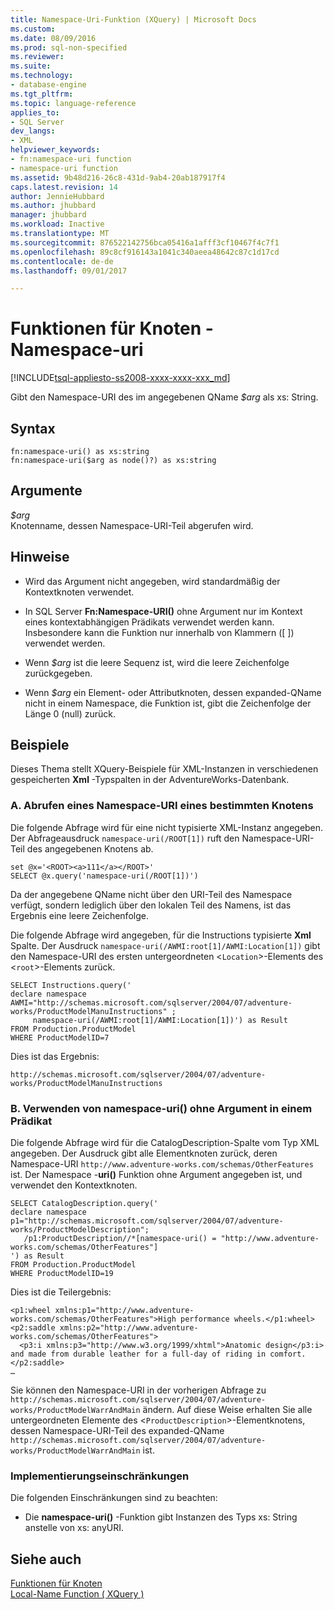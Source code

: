 ```yaml
---
title: Namespace-Uri-Funktion (XQuery) | Microsoft Docs
ms.custom: 
ms.date: 08/09/2016
ms.prod: sql-non-specified
ms.reviewer: 
ms.suite: 
ms.technology:
- database-engine
ms.tgt_pltfrm: 
ms.topic: language-reference
applies_to:
- SQL Server
dev_langs:
- XML
helpviewer_keywords:
- fn:namespace-uri function
- namespace-uri function
ms.assetid: 9b48d216-26c8-431d-9ab4-20ab187917f4
caps.latest.revision: 14
author: JennieHubbard
ms.author: jhubbard
manager: jhubbard
ms.workload: Inactive
ms.translationtype: MT
ms.sourcegitcommit: 876522142756bca05416a1afff3cf10467f4c7f1
ms.openlocfilehash: 89c8cf916143a1041c340aeea48642c87c1d17cd
ms.contentlocale: de-de
ms.lasthandoff: 09/01/2017

---
```

# <a name="functions-on-nodes---namespace-uri"></a>Funktionen für Knoten - Namespace-uri
[!INCLUDE[tsql-appliesto-ss2008-xxxx-xxxx-xxx_md](../includes/tsql-appliesto-ss2008-xxxx-xxxx-xxx-md.md)]

  Gibt den Namespace-URI des im angegebenen QName *$arg* als xs: String.  
  
## <a name="syntax"></a>Syntax  
  
```  
fn:namespace-uri() as xs:string  
fn:namespace-uri($arg as node()?) as xs:string  
```  
  
## <a name="arguments"></a>Argumente  
 *$arg*  
 Knotenname, dessen Namespace-URI-Teil abgerufen wird.  
  
## <a name="remarks"></a>Hinweise  
  
-   Wird das Argument nicht angegeben, wird standardmäßig der Kontextknoten verwendet.  
  
-   In SQL Server **Fn:Namespace-URI()** ohne Argument nur im Kontext eines kontextabhängigen Prädikats verwendet werden kann. Insbesondere kann die Funktion nur innerhalb von Klammern ([ ]) verwendet werden.  
  
-   Wenn *$arg* ist die leere Sequenz ist, wird die leere Zeichenfolge zurückgegeben.  
  
-   Wenn *$arg* ein Element- oder Attributknoten, dessen expanded-QName nicht in einem Namespace, die Funktion ist, gibt die Zeichenfolge der Länge 0 (null) zurück.  
  
## <a name="examples"></a>Beispiele  
 Dieses Thema stellt XQuery-Beispiele für XML-Instanzen in verschiedenen gespeicherten **Xml** -Typspalten in der AdventureWorks-Datenbank.  
  
### <a name="a-retrieve-namespace-uri-of-a-specific-node"></a>A. Abrufen eines Namespace-URI eines bestimmten Knotens  
 Die folgende Abfrage wird für eine nicht typisierte XML-Instanz angegeben. Der Abfrageausdruck `namespace-uri(/ROOT[1])` ruft den Namespace-URI-Teil des angegebenen Knotens ab.  
  
```  
set @x='<ROOT><a>111</a></ROOT>'  
SELECT @x.query('namespace-uri(/ROOT[1])')  
```  
  
 Da der angegebene QName nicht über den URI-Teil des Namespace verfügt, sondern lediglich über den lokalen Teil des Namens, ist das Ergebnis eine leere Zeichenfolge.  
  
 Die folgende Abfrage wird angegeben, für die Instructions typisierte **Xml** Spalte. Der Ausdruck `namespace-uri(/AWMI:root[1]/AWMI:Location[1])` gibt den Namespace-URI des ersten untergeordneten <`Location`>-Elements des <`root`>-Elements zurück.  
  
```  
SELECT Instructions.query('  
declare namespace AWMI="http://schemas.microsoft.com/sqlserver/2004/07/adventure-works/ProductModelManuInstructions" ;  
     namespace-uri(/AWMI:root[1]/AWMI:Location[1])') as Result  
FROM Production.ProductModel  
WHERE ProductModelID=7  
```  
  
 Dies ist das Ergebnis:  
  
```  
http://schemas.microsoft.com/sqlserver/2004/07/adventure-works/ProductModelManuInstructions  
```  
  
### <a name="b-using-namespace-uri-without-argument-in-a-predicate"></a>B. Verwenden von namespace-uri() ohne Argument in einem Prädikat  
 Die folgende Abfrage wird für die CatalogDescription-Spalte vom Typ XML angegeben. Der Ausdruck gibt alle Elementknoten zurück, deren Namespace-URI `http://www.adventure-works.com/schemas/OtherFeatures` ist. Der Namespace -**uri()** Funktion ohne Argument angegeben ist, und verwendet den Kontextknoten.  
  
```  
SELECT CatalogDescription.query('  
declare namespace p1="http://schemas.microsoft.com/sqlserver/2004/07/adventure-works/ProductModelDescription";  
   /p1:ProductDescription//*[namespace-uri() = "http://www.adventure-works.com/schemas/OtherFeatures"]  
') as Result  
FROM Production.ProductModel  
WHERE ProductModelID=19  
```  
  
 Dies ist die Teilergebnis:  
  
```  
<p1:wheel xmlns:p1="http://www.adventure-works.com/schemas/OtherFeatures">High performance wheels.</p1:wheel>  
<p2:saddle xmlns:p2="http://www.adventure-works.com/schemas/OtherFeatures">  
  <p3:i xmlns:p3="http://www.w3.org/1999/xhtml">Anatomic design</p3:i> and made from durable leather for a full-day of riding in comfort.</p2:saddle>  
…  
```  
  
 Sie können den Namespace-URI in der vorherigen Abfrage zu `http://schemas.microsoft.com/sqlserver/2004/07/adventure-works/ProductModelWarrAndMain` ändern. Auf diese Weise erhalten Sie alle untergeordneten Elemente des <`ProductDescription`>-Elementknotens, dessen Namespace-URI-Teil des expanded-QName `http://schemas.microsoft.com/sqlserver/2004/07/adventure-works/ProductModelWarrAndMain` ist.  
  
### <a name="implementation-limitations"></a>Implementierungseinschränkungen  
 Die folgenden Einschränkungen sind zu beachten:  
  
-   Die **namespace-uri()** -Funktion gibt Instanzen des Typs xs: String anstelle von xs: anyURI.  
  
## <a name="see-also"></a>Siehe auch  
 [Funktionen für Knoten](http://msdn.microsoft.com/library/09a8affa-3341-4f50-aebc-fdf529e00c08)   
 [Local-Name Function &#40; XQuery &#41;](../xquery/functions-on-nodes-local-name.md)  
  
  

